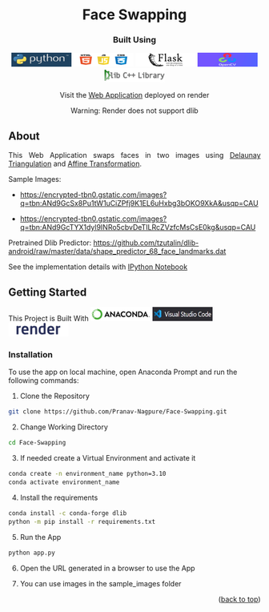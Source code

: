 <a name="readme-top"></a>

<div align="center">

# __Face Swapping__

### Built Using
  
[![Python][python-shield]][python-url]
[![html-css-js][html-css-js-shield]][html-css-js-url]
[![Flask][flask-shield]][flask-url]
[![OpenCV][opencv-shield]][opencv-url]
[![Dlib][dlib-shield]][dlib-url]

Visit the <a href="https://face-swap.onrender.com">Web Application</a> deployed on render

Warning: Render does not support dlib

</div>

## __About__
<p align="justify">
This Web Application swaps faces in two images using <a href="https://en.wikipedia.org/wiki/Delaunay_triangulation">Delaunay Triangulation</a> and <a href="https://en.wikipedia.org/wiki/Affine_transformation">Affine Transformation</a>.

Sample Images:

- https://encrypted-tbn0.gstatic.com/images?q=tbn:ANd9GcSx8Pu1tW1uCiZPfj9K1EL6uHxbg3bOKO9XkA&usqp=CAU

- https://encrypted-tbn0.gstatic.com/images?q=tbn:ANd9GcTYX1dyl9INRo5cbvDeTILRcZVzfcMsCsE0kg&usqp=CAU

Pretrained Dlib Predictor: https://github.com/tzutalin/dlib-android/raw/master/data/shape_predictor_68_face_landmarks.dat

See the implementation details with <a href="https://github.com/Pranav-Nagpure/Face-Swapping-NB.git">IPython Notebook</a>
</p>

## __Getting Started__

This Project is Built With [![Anaconda][anaconda-shield]][anaconda-url] [![VSCode][vscode-shield]][vscode-url] [![Render][render-shield]][render-url]

### __Installation__
To use the app on local machine, open Anaconda Prompt and run the following commands:

1. Clone the Repository
```sh
git clone https://github.com/Pranav-Nagpure/Face-Swapping.git
```

2. Change Working Directory
```sh
cd Face-Swapping
```

3. If needed create a Virtual Environment and activate it
```sh
conda create -n environment_name python=3.10
conda activate environment_name
```

4. Install the requirements
```sh
conda install -c conda-forge dlib
python -m pip install -r requirements.txt
```

5. Run the App
```sh
python app.py
```

6. Open the URL generated in a browser to use the App

7. You can use images in the sample_images folder

<p align="right">
(<a href="#readme-top">back to top</a>)
</p>

[python-shield]: https://raw.githubusercontent.com/Pranav-Nagpure/Support-Repository/master/images/python-shield.png "Python"
[python-url]: https://www.python.org

[html-css-js-shield]: https://raw.githubusercontent.com/Pranav-Nagpure/Support-Repository/master/images/html-css-js-shield.png
[html-css-js-url]: https://html.spec.whatwg.org "HTML | CSS | JavaScript"

[flask-shield]: https://raw.githubusercontent.com/Pranav-Nagpure/Support-Repository/master/images/flask-shield.png "Flask"
[flask-url]: https://flask.palletsprojects.com

[opencv-shield]: https://raw.githubusercontent.com/Pranav-Nagpure/Support-Repository/master/images/opencv-shield.png
[opencv-url]: https://opencv.org "OpenCV"

[dlib-shield]: https://raw.githubusercontent.com/Pranav-Nagpure/Support-Repository/master/images/dlib-shield.png
[dlib-url]: http://dlib.net "Dlib"

[anaconda-shield]: https://raw.githubusercontent.com/Pranav-Nagpure/Support-Repository/master/images/anaconda-shield.png
[anaconda-url]: https://www.anaconda.com "Anaconda"

[vscode-shield]: https://raw.githubusercontent.com/Pranav-Nagpure/Support-Repository/master/images/vscode-shield.png
[vscode-url]: https://code.visualstudio.com "VSCode"

[render-shield]: https://raw.githubusercontent.com/Pranav-Nagpure/Support-Repository/master/images/render-shield.png
[render-url]: https://render.com "Render"
